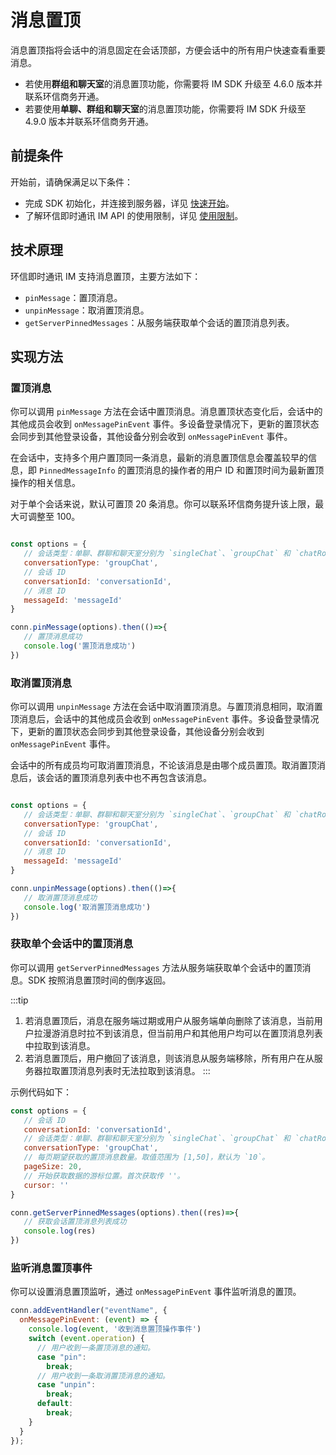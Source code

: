 # 消息置顶

消息置顶指将会话中的消息固定在会话顶部，方便会话中的所有用户快速查看重要消息。

- 若使用**群组和聊天室**的消息置顶功能，你需要将 IM SDK 升级至 4.6.0 版本并联系环信商务开通。
- 若要使用**单聊、群组和聊天室**的消息置顶功能，你需要将 IM SDK 升级至 4.9.0 版本并联系环信商务开通。

## 前提条件

开始前，请确保满足以下条件：

- 完成 SDK 初始化，并连接到服务器，详见 [快速开始](quickstart.html)。
- 了解环信即时通讯 IM API 的使用限制，详见 [使用限制](/product/limitation.html)。

## 技术原理

环信即时通讯 IM 支持消息置顶，主要方法如下：

- `pinMessage`：置顶消息。
- `unpinMessage`：取消置顶消息。
- `getServerPinnedMessages`：从服务端获取单个会话的置顶消息列表。

## 实现方法

### 置顶消息

你可以调用 `pinMessage` 方法在会话中置顶消息。消息置顶状态变化后，会话中的其他成员会收到 `onMessagePinEvent` 事件。多设备登录情况下，更新的置顶状态会同步到其他登录设备，其他设备分别会收到 `onMessagePinEvent` 事件。

在会话中，支持多个用户置顶同一条消息，最新的消息置顶信息会覆盖较早的信息，即 `PinnedMessageInfo` 的置顶消息的操作者的用户 ID 和置顶时间为最新置顶操作的相关信息。

对于单个会话来说，默认可置顶 20 条消息。你可以联系环信商务提升该上限，最大可调整至 100。

```javascript

const options = {
   // 会话类型：单聊、群聊和聊天室分别为 `singleChat`、`groupChat` 和 `chatRoom`。
   conversationType: 'groupChat',
   // 会话 ID
   conversationId: 'conversationId',
   // 消息 ID
   messageId: 'messageId'
}

conn.pinMessage(options).then(()=>{
   // 置顶消息成功
   console.log('置顶消息成功')
})

```

### 取消置顶消息

你可以调用 `unpinMessage` 方法在会话中取消置顶消息。与置顶消息相同，取消置顶消息后，会话中的其他成员会收到 `onMessagePinEvent` 事件。多设备登录情况下，更新的置顶状态会同步到其他登录设备，其他设备分别会收到 `onMessagePinEvent` 事件。

会话中的所有成员均可取消置顶消息，不论该消息是由哪个成员置顶。取消置顶消息后，该会话的置顶消息列表中也不再包含该消息。

```javascript

const options = {
   // 会话类型：单聊、群聊和聊天室分别为 `singleChat`、`groupChat` 和 `chatRoom`。
   conversationType: 'groupChat',
   // 会话 ID
   conversationId: 'conversationId',
   // 消息 ID
   messageId: 'messageId'
}

conn.unpinMessage(options).then(()=>{
   // 取消置顶消息成功
   console.log('取消置顶消息成功')
})

```

### 获取单个会话中的置顶消息

你可以调用 `getServerPinnedMessages` 方法从服务端获取单个会话中的置顶消息。SDK 按照消息置顶时间的倒序返回。

:::tip
1. 若消息置顶后，消息在服务端过期或用户从服务端单向删除了该消息，当前用户拉漫游消息时拉不到该消息，但当前用户和其他用户均可以在置顶消息列表中拉取到该消息。
2. 若消息置顶后，用户撤回了该消息，则该消息从服务端移除，所有用户在从服务器拉取置顶消息列表时无法拉取到该消息。
:::

示例代码如下：

```javascript
const options = {
   // 会话 ID
   conversationId: 'conversationId',
   // 会话类型：单聊、群聊和聊天室分别为 `singleChat`、`groupChat` 和 `chatRoom`。
   conversationType: 'groupChat',
   // 每页期望获取的置顶消息数量。取值范围为 [1,50]，默认为 `10`。
   pageSize: 20,
   // 开始获取数据的游标位置。首次获取传 ''。
   cursor: ''
}

conn.getServerPinnedMessages(options).then((res)=>{
   // 获取会话置顶消息列表成功
   console.log(res)
})
```

### 监听消息置顶事件

你可以设置消息置顶监听，通过 `onMessagePinEvent` 事件监听消息的置顶。

```javascript
conn.addEventHandler("eventName", {
  onMessagePinEvent: (event) => {
    console.log(event, '收到消息置顶操作事件')
    switch (event.operation) {
      // 用户收到一条置顶消息的通知。
      case "pin":
        break;
      // 用户收到一条取消置顶消息的通知。
      case "unpin":
        break;
      default:
        break;
    }
  }
});      
```

